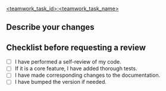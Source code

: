 [<teamwork_task_id>:<teamwork_task_name>](<teamwork_task_link.com>)

## Describe your changes


## Checklist before requesting a review
- [ ] I have performed a self-review of my code.
- [ ] If it is a core feature, I have added thorough tests.
- [ ] I have made corresponding changes to the documentation.
- [ ] I have bumped the version if needed.